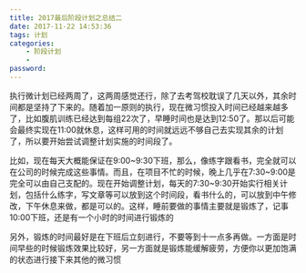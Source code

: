 ```yaml
---
title: 2017最后阶段计划之总结二
date: 2017-11-22 14:53:36
tags: 计划
categories:
    - 阶段计划
    - 
password: 
---
```


执行微计划已经两周了，这两周感觉还行，除了去考驾校耽误了几天以外，其余时间都是坚持了下来的。随着加一原则的执行，现在微习惯投入时间已经越来越多了，比如腹肌训练已经达到每组22次了，早睡时间也是达到12:50了。那以后可能会最终实现在11:00就休息，这样可用的时间就远远不够自己去实现其余的计划了，所以要开始尝试调整计划实施的时间段了。

比如，现在每天大概能保证在9:00~9:30下班，那么，像练字跟看书，完全就可以在公司的时候完成这些事情。而且，在项目不忙的时候，晚上几乎在7:30~9:00是完全可以由自己支配的。现在开始调整计划，每天的7:30~9:30开始实行相关计划，包括什么练字，写文章等可以放到这个时间段，看书什么的，可以放到中午修改，下午休息来做，都是可以的。这样，睡前要做的事情主要就是锻炼了，记事10:00下班，还是有一个小时的时间进行锻炼的

另外，锻炼的时间最好是在下班后立刻进行，不要等到十一点多再做。一方面是时间早些的时候锻炼效果比较好，另一方面就是锻炼能缓解疲劳，方便你以更加饱满的状态进行接下来其他的微习惯

